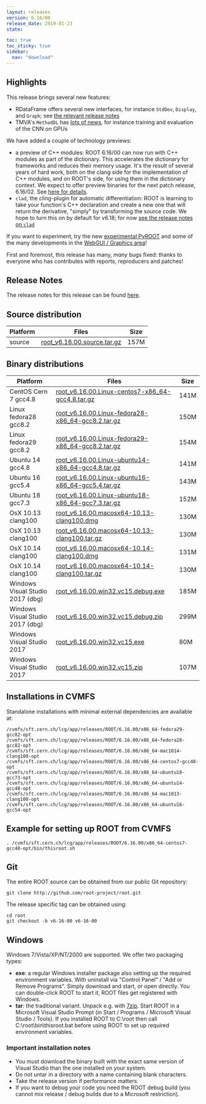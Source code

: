 ```yaml
---
layout: releases
version: 6.16/00
release_date: 2019-01-23
state:

toc: true
toc_sticky: true
sidebar:
  nav: "download"
---
```


## Highlights

This release brings several new features:

- RDataFrame offers several new interfaces, for instance `StdDev`, `Display`, and `Graph`; see [the relevant release notes](https://root.cern/doc/v616/release-notes.html#rdataframe)
- TMVA's `MethodDL` has [lots of news](https://root.cern/doc/v616/release-notes.html#tmva-library), for instance training and evaluation of the CNN on GPUs


We have added a couple of technology previews:

- a preview of C++ modules: ROOT 6.16/00 can now run with C++ modules as part of the dictionary. This accelerates the dictionary for frameworks and reduces their memory usage. It's the result of several years of hard work, both on the clang side for the implementation of C++ modules, and on ROOT's side, for using them in the dictionary context. We expect to offer preview binaries for the next patch release, 6.16/02. See [here for details](https://root.cern/doc/v616/release-notes.html#c-modules-technology-preview).
- `clad`, the cling-plugin for automatic differentiation: ROOT is learning to take your function's C++ declaration and create a new one that will return the derivative, "simply" by transforming the source code. We hope to turn this on by default for v6.18; for now [see the release notes on `clad`](https://root.cern/doc/v616/release-notes.html#math-libraries)


If you want to experiment, try the new [experimental PyROOT](https://root.cern/doc/v616/release-notes.html#experimental-pyroot) and some of the many developments in the [WebGUI / Graphics area](https://root.cern/doc/v616/release-notes.html#web-graphics-libraries)!

First and foremost, this release has many, *many* bugs fixed: thanks to everyone who has contributes with reports, reproducers and patches!

## Release Notes
The release notes for this release can be found [here](https://root.cern/doc/v616/release-notes.html).

## Source distribution

| Platform       | Files | Size |
|-----------|-------|-----|
| source | [root_v6.16.00.source.tar.gz](https://root.cern/download/root_v6.16.00.source.tar.gz) | 157M |


## Binary distributions

| Platform       | Files | Size |
|-----------|-------|-----|
| CentOS Cern 7 gcc4.8 | [root_v6.16.00.Linux-centos7-x86_64-gcc4.8.tar.gz](https://root.cern/download/root_v6.16.00.Linux-centos7-x86_64-gcc4.8.tar.gz) | 141M |
| Linux fedora28 gcc8.2 | [root_v6.16.00.Linux-fedora28-x86_64-gcc8.2.tar.gz](https://root.cer/download/root_v6.16.00.Linux-fedora28-x86_64-gcc8.2.tar.gz) | 150M |
| Linux fedora29 gcc8.2 | [root_v6.16.00.Linux-fedora29-x86_64-gcc8.2.tar.gz](https://root.cern/download/root_v6.16.00.Linux-fedora29-x86_64-gcc8.2.tar.gz) | 154M |
| Ubuntu 14 gcc4.8 | [root_v6.16.00.Linux-ubuntu14-x86_64-gcc4.8.tar.gz](https://root.cern/download/root_v6.16.00.Linux-ubuntu14-x86_64-gcc4.8.tar.gz) | 141M |
| Ubuntu 16 gcc5.4 | [root_v6.16.00.Linux-ubuntu16-x86_64-gcc5.4.tar.gz](https://root.cern/download/root_v6.16.00.Linux-ubuntu16-x86_64-gcc5.4.tar.gz) | 143M |
| Ubuntu 18 gcc7.3 | [root_v6.16.00.Linux-ubuntu18-x86_64-gcc7.3.tar.gz](https://root.cern/download/root_v6.16.00.Linux-ubuntu18-x86_64-gcc7.3.tar.gz) | 152M |
| OsX 10.13 clang100 | [root_v6.16.00.macosx64-10.13-clang100.dmg](https://root.cern/download/root_v6.16.00.macosx64-10.13-clang100.dmg) | 130M |
| OsX 10.13 clang100 | [root_v6.16.00.macosx64-10.13-clang100.tar.gz](https://root.cern/download/root_v6.16.00.macosx64-10.13-clang100.tar.gz) | 130M |
| OsX 10.14 clang100 | [root_v6.16.00.macosx64-10.14-clang100.dmg](https://root.cern/download/root_v6.16.00.macosx64-10.14-clang100.dmg) | 131M |
| OsX 10.14 clang100 | [root_v6.16.00.macosx64-10.14-clang100.tar.gz](https://root.cern/download/root_v6.16.00.macosx64-10.14-clang100.tar.gz) | 130M |
| Windows Visual Studio 2017 (dbg) | [root_v6.16.00.win32.vc15.debug.exe](https://root.cern/download/root_v6.16.00.win32.vc15.debug.exe) | 185M |
| Windows Visual Studio 2017 (dbg) | [root_v6.16.00.win32.vc15.debug.zip](https://root.cern/download/root_v6.16.00.win32.vc15.debug.zip) | 299M |
| Windows Visual Studio 2017 | [root_v6.16.00.win32.vc15.exe](https://root.cern/download/root_v6.16.00.win32.vc15.exe) |  80M |
| Windows Visual Studio 2017 | [root_v6.16.00.win32.vc15.zip](https://root.cern/download/root_v6.16.00.win32.vc15.zip) | 107M |



## Installations in CVMFS
Standalone installations with minimal external dependencies are available at:
~~~
/cvmfs/sft.cern.ch/lcg/app/releases/ROOT/6.16.00/x86_64-fedora29-gcc82-opt
/cvmfs/sft.cern.ch/lcg/app/releases/ROOT/6.16.00/x86_64-fedora28-gcc82-opt
/cvmfs/sft.cern.ch/lcg/app/releases/ROOT/6.16.00/x86_64-mac1014-clang100-opt
/cvmfs/sft.cern.ch/lcg/app/releases/ROOT/6.16.00/x86_64-centos7-gcc48-opt
/cvmfs/sft.cern.ch/lcg/app/releases/ROOT/6.16.00/x86_64-ubuntu18-gcc73-opt
/cvmfs/sft.cern.ch/lcg/app/releases/ROOT/6.16.00/x86_64-ubuntu14-gcc48-opt
/cvmfs/sft.cern.ch/lcg/app/releases/ROOT/6.16.00/x86_64-mac1013-clang100-opt
/cvmfs/sft.cern.ch/lcg/app/releases/ROOT/6.16.00/x86_64-ubuntu16-gcc54-opt
~~~


## Example for setting up ROOT from CVMFS
~~~
. /cvmfs/sft.cern.ch/lcg/app/releases/ROOT/6.16.00/x86_64-centos7-gcc48-opt/bin/thisroot.sh
~~~

## Git
The entire ROOT source can be obtained from our public Git repository:

~~~
git clone http://github.com/root-project/root.git
~~~
The release specific tag can be obtained using:
~~~
cd root
git checkout -b v6-16-00 v6-16-00
~~~


## Windows
Windows 7/Vista/XP/NT/2000 are supported. We offer two packaging types:

 * **exe**: a regular Windows installer package also setting up the required environment variables. With uninstall via "Control Panel" / "Add or Remove Programs". Simply download and start, or open directly. You can double-click ROOT to start it, ROOT files get registered with Windows.
 * **tar**: the traditional variant. Unpack e.g. with [7zip](http://www.7-zip.org). Start ROOT in a Microsoft Visual Studio Prompt (in Start / Programs / Microsoft Visual Studio / Tools). If you installed ROOT to C:\root then call C:\root\bin\thisroot.bat before using ROOT to set up required environment variables.

### Important installation notes
 * You must download the binary built with the exact same version of Visual Studio than the one installed on your system.
 * Do not untar in a directory with a name containing blank characters.
 * Take the release version if performance matters.
 * If you want to debug your code you need the ROOT debug build (you cannot mix release / debug builds due to a Microsoft restriction).

